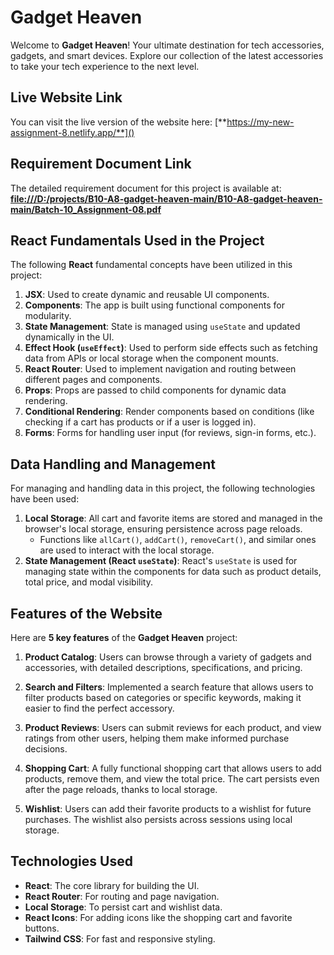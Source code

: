 # Gadget Heaven

Welcome to **Gadget Heaven**! Your ultimate destination for tech accessories, gadgets, and smart devices. Explore our collection of the latest accessories to take your tech experience to the next level.

## Live Website Link
You can visit the live version of the website here:
[**https://my-new-assignment-8.netlify.app/**]()

## Requirement Document Link
The detailed requirement document for this project is available at:
[**file:///D:/projects/B10-A8-gadget-heaven-main/B10-A8-gadget-heaven-main/Batch-10_Assignment-08.pdf**]()

## React Fundamentals Used in the Project

The following **React** fundamental concepts have been utilized in this project:

1. **JSX**: Used to create dynamic and reusable UI components.
2. **Components**: The app is built using functional components for modularity.
3. **State Management**: State is managed using `useState` and updated dynamically in the UI.
4. **Effect Hook (`useEffect`)**: Used to perform side effects such as fetching data from APIs or local storage when the component mounts.
5. **React Router**: Used to implement navigation and routing between different pages and components.
6. **Props**: Props are passed to child components for dynamic data rendering.
7. **Conditional Rendering**: Render components based on conditions (like checking if a cart has products or if a user is logged in).
8. **Forms**: Forms for handling user input (for reviews, sign-in forms, etc.).

## Data Handling and Management

For managing and handling data in this project, the following technologies have been used:

1. **Local Storage**: All cart and favorite items are stored and managed in the browser's local storage, ensuring persistence across page reloads.
   - Functions like `allCart()`, `addCart()`, `removeCart()`, and similar ones are used to interact with the local storage.
2. **State Management (React `useState`)**: React's `useState` is used for managing state within the components for data such as product details, total price, and modal visibility.

## Features of the Website

Here are **5 key features** of the **Gadget Heaven** project:

1. **Product Catalog**: Users can browse through a variety of gadgets and accessories, with detailed descriptions, specifications, and pricing.
   
2. **Search and Filters**: Implemented a search feature that allows users to filter products based on categories or specific keywords, making it easier to find the perfect accessory.
   
3. **Product Reviews**: Users can submit reviews for each product, and view ratings from other users, helping them make informed purchase decisions.
   
4. **Shopping Cart**: A fully functional shopping cart that allows users to add products, remove them, and view the total price. The cart persists even after the page reloads, thanks to local storage.
   
5. **Wishlist**: Users can add their favorite products to a wishlist for future purchases. The wishlist also persists across sessions using local storage.


## Technologies Used

- **React**: The core library for building the UI.
- **React Router**: For routing and page navigation.
- **Local Storage**: To persist cart and wishlist data.
- **React Icons**: For adding icons like the shopping cart and favorite buttons.
- **Tailwind CSS**: For fast and responsive styling.
